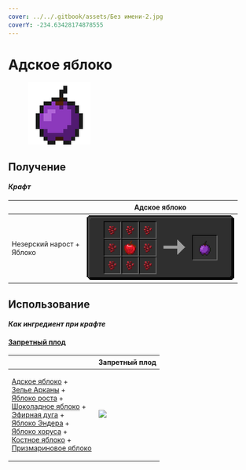 ```yaml
---
cover: ../../.gitbook/assets/Без имени-2.jpg
coverY: -234.63428174878555
---
```


# Адское яблоко

<figure><img src="../../.gitbook/assets/_netherwart_128.png" alt=""><figcaption></figcaption></figure>

## Получение

#### _Крафт_

| ㅤ                                   | Адское яблоко                               |
| ----------------------------------- | ------------------------------------------- |
| <p>Незерский нарост +<br>Яблоко</p> | ![](../../.gitbook/assets/\_netherwart.png) |

## Использование

#### _Как ингредиент при крафте_

#### [Запретный плод](forbidden\_fruit.md)

| ㅤ                                                                                                                                                                                                                                                                                                                                                                                                                                                 | Запретный плод                                  |
| ------------------------------------------------------------------------------------------------------------------------------------------------------------------------------------------------------------------------------------------------------------------------------------------------------------------------------------------------------------------------------------------------------------------------------------------------- | ----------------------------------------------- |
| <p><a href="_netherwart.md">Адское яблоко</a> +<br><a href="weak_arcana_potion.md">Зелье Арканы</a> +<br><a href="lofty_stature.md">Яблоко роста</a> +<br><a href="_chocolate.md">Шоколадное яблоко</a> +<br><a href="ethereal_arc.md">Эфирная дуга</a> +<br><a href="ender.md">Яблоко Эндера</a> +<br><a href="_chorus.md">Яблоко хоруса</a> +<br><a href="bone.md">Костное яблоко</a> +<br><a href="prismarine.md">Призмариновое яблоко</a></p> | ![](../../.gitbook/assets/forbidden\_fruit.png) |
